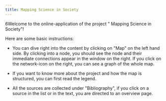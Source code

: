 ```yaml
---
title: Mapping Science in Society
---
```

6Welcome to the online-application of the project " Mapping Science in Society"!

Here are some basic instructions:
- You can dive right into the content by clicking on "Map" on the left hand side. By clicking into a node, you should see the node and their immediate connections appear in the window on the right. If you click on the network-icon on the right, you can see a graph of the whole map. 

- If you want to know more about the project and how the map is structured, you can first read the legend.

- All the sources are collected under "Bibliography", if you click on a source in the list or in the text, you are directed to an overview page. 


